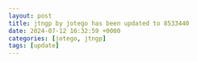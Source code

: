 ```yaml
---
layout: post
title: jtngp by jotego has been updated to 8533440
date: 2024-07-12 16:32:59 +0000
categories: [jotego, jtngp]
tags: [update]
---
```


